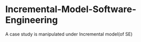 # Incremental-Model-Software-Engineering
A case study is manipulated under Incremental model(of SE)
